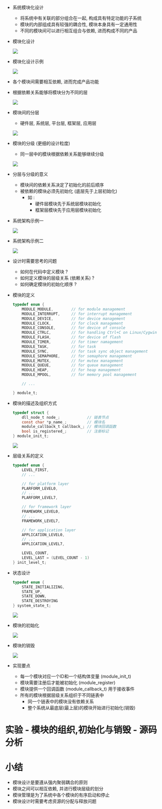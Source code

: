 - 系统模块化设计
    - 将系统中有关联的部分组合在一起, 构成具有特定功能的子系统
    - 模块的内部组成具有较强的耦合性, 模块本身具有一定通用性
    - 不同的模块间可以进行相互组合与依赖, 进而构成不同的产品

- 模块化设计

    ![](_v_images_21/1.png)

- 模块化设计示例

    ![](_v_images_21/2.png)

- 各个模块间需要相互依赖, 进而完成产品功能
- 根据依赖关系能够将模块分为不同的层

    ![](_v_images_21/3.png)

- 模块间的分层
    - 硬件层, 系统层, 平台层, 框架层, 应用层

    ![](_v_images_21/4.png)

- 模块的分级 (更细的设计粒度)
    - 同一层中的模块根据依赖关系能够继续分级

    ![](_v_images_21/5.png)

- 分层与分级的意义
    - 模块间的依赖关系决定了初始化的前后顺序
    - 被依赖的模块必须先初始化 (底层先于上层初始化)
        - 如 :
            - 硬件层模块先于系统层模块初始化
            - 框架层模块先于应用层模块初始化

- 系统架构示例一

    ![](_v_images_21/6.png)

- 系统架构示例二

    ![](_v_images_21/7.png)

- 设计时需要思考的问题
    - 如何在代码中定义模块 ?
    - 如何定义模块的层级关系 (依赖关系) ?
    - 如何确定模块的初始化顺序 ?

- 模块的定义
    ```c
    typedef enum {
        MODULE_MODULE,        // for module management
        MODULE_INTERRUPT,     // for interrupt management
        MODULE_DEVICE,        // for device management
        MODULE_CLOCK,         // for clock management
        MODULE_CONSOLE,       // for device of console
        MODULE_CTRLC,         // for handling Ctrl+C on Linux/Cygwin
        MODULE_FLASH,         // for device of flash
        MODULE_TIMER,         // for timer namagement
        MODULE_TASK,          // for task
        MODULE_SYNC,          // for task sync object management
        MODULE_SEMAPHORE,     // for semaphore management
        MODULE_MUTEX,         // for mutex management
        MODULE_QUEUE,         // for queue management
        MODULE_HEAP,          // for heap management
        MODULE_MPOOL,         // for memory pool management

        // ...

    } module_t;
    ```

- 模块的描述及组织方式
    ```c
    typedef struct {
        dll_node_t node_;            // 链表节点
        const char *p_name_;         // 模块名
        module_callback_t callback_; // 模块回调函数
        bool is_registered_;         // 注册标记
    } module_init_t;
    ```
    ![](_v_images_21/8.png)

- 层级关系的定义
    ```c
    typedef enum {
        LEVEL_FIRST,
        // ...

        // for platform layer
        PLARFORM_LEVEL0,
        // ...
        PLARFORM_LEVEL7,

        // for framework layer
        FRAMEWORK_LEVEL0,
        // ...
        FRAMEWORK_LEVEL7,

        // for application layer
        APPLICATION_LEVEL0,
        // ...
        APPLICATION_LEVEL7,

        LEVEL_COUNT,
        LEVEL_LAST = (LEVEL_COUNT - 1)
    } init_level_t;
    ```

- 状态设计
    ```c
    typedef enum {
        STATE_INITIALIZING,
        STATE_UP,
        STATE_DOWN,
        STATE_DESTROYING
    } system_state_t;
    ```
    ![](_v_images_21/9.png)

- 模块的初始化

    ![](_v_images_21/10.png)

- 模块的销毁

    ![](_v_images_21/11.png)

- 实现要点
    - 每一个模块对应一个ID和一个结构体变量 (module_init_t)
    - 模块需要注册后才能被初始化 (module_register)
    - 模块提供一个回调函数 (module_callback_t) 用于接收事件
    - 所有的模块根据层级关系组织于不同链表中
        - 同一个链表中的模块没有依赖关系
        - 整个系统从最底层(最上层)的模块开始进行初始化(销毁)

# 实验 - 模块的组织,初始化与销毁 - 源码分析

# 小结
- 模块设计是要遵从强内聚弱耦合的原则
- 模块之间可以相互依赖, 并进行模块层级的划分
- 模块管理是为了系统中各个模块的有序启动和停止
- 模块设计时需要考虑资源的分配与释放问题
